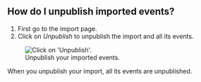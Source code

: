 ## How do I unpublish imported events?

1. First go to the import page.
1. Click on *Unpublish* to unpublish the import and all its events.

<figure>
  <img src="help-import-unpublish.png" alt="Click on 'Unpublish'."/>
  <figcaption>Unpublish your imported events.</figcaption>
</figure>

When you unpublish your import, all its events are unpublished.


